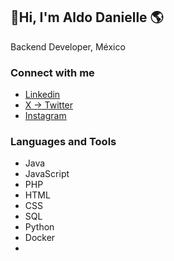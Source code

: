 ## 👋Hi, I'm Aldo Danielle 🌎

Backend Developer, México
<!--
**aldodanielle/aldodanielle** is a ✨ _special_ ✨ repository because its `README.md` (this file) appears on your GitHub profile.


Here are some ideas to get you started:

- 🔭 I’m currently working on ...
- 🌱 I’m currently learning ...
- 👯 I’m looking to collaborate on ...
- 🤔 I’m looking for help with ...
- 💬 Ask me about ...
- 📫 How to reach me: ...
- 😄 Pronouns: ...
- ⚡ Fun fact: ...
-->

<!-- Agregar imagenes --> 
### Connect with me
- [Linkedin](https://www.linkedin.com/in/aldodanielle/)
- [X -> Twitter]()
- [Instagram]()

<!-- Agregar imagenes --> 
### Languages and Tools
- Java
- JavaScript
- PHP
- HTML
- CSS
- SQL
- Python
- Docker
- 
